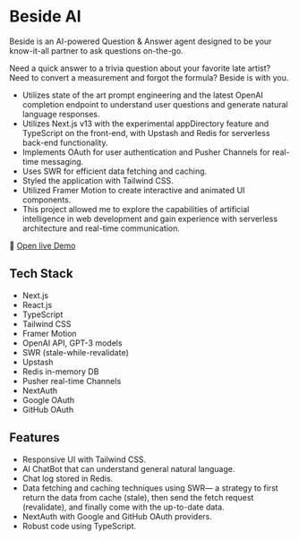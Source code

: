# Beside AI

Beside is an AI-powered Question & Answer agent designed to be your know-it-all partner to ask questions on-the-go.

Need a quick answer to a trivia question about your favorite late artist? Need to convert a measurement and forgot the formula? Beside is with you.

- Utilizes state of the art prompt engineering and the latest OpenAI completion endpoint to understand user questions and generate natural language responses.
- Utilizes Next.js v13 with the experimental appDirectory feature and TypeScript on the front-end, with Upstash and Redis for serverless back-end functionality.
- Implements OAuth for user authentication and Pusher Channels for real-time messaging.
- Uses SWR for efficient data fetching and caching.
- Styled the application with Tailwind CSS.
- Utilized Framer Motion to create interactive and animated UI components.
- This project allowed me to explore the capabilities of artificial intelligence in web development and gain experience with serverless architecture and real-time communication.

🔗 [Open live Demo](https://beside-assistant.vercel.app)

## Tech Stack

- Next.js
- React.js
- TypeScript
- Tailwind CSS
- Framer Motion
- OpenAI API, GPT-3 models
- SWR (stale-while-revalidate)
- Upstash
- Redis in-memory DB
- Pusher real-time Channels
- NextAuth
- Google OAuth
- GitHub OAuth

## Features

- Responsive UI with Tailwind CSS.
- AI ChatBot that can understand general natural language.
- Chat log stored in Redis.
- Data fetching and caching techniques using SWR— a strategy to first return the data from cache (stale), then send the fetch request (revalidate), and finally come with the up-to-date data.
- NextAuth with Google and GitHub OAuth providers.
- Robust code using TypeScript.
